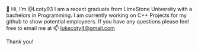 👋 Hi, I’m @Lcoty93
I am a recent graduate from LimeStone University with a bachelors in Programming.
I am currently working on C++ Projects for my github to show potential employeers.
If you have any questions please feel free to email me at 📫 lukecoty4@gmail.com

Thank you!
